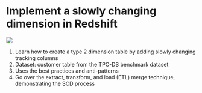 # Implement a slowly changing dimension in Redshift

[![](https://img.shields.io/badge/jupyter-notebook-informational?logo=jupyter)](https://nbviewer.org/github/sparsh-ai/recohut/blob/main/02-storage/lab-redshift-scd.ipynb)

1. Learn how to create a type 2 dimension table by adding slowly changing tracking columns
2. Dataset: customer table from the TPC-DS benchmark dataset
3. Uses the best practices and anti-patterns
4. Go over the extract, transform, and load (ETL) merge technique, demonstrating the SCD process